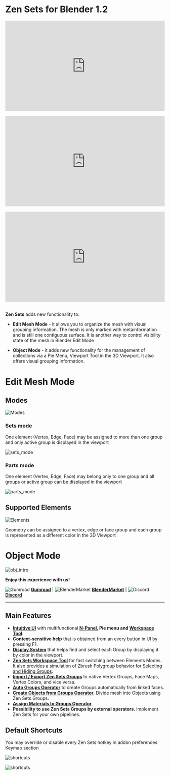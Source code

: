 # Zen Sets for Blender 1.2

<!-- ![IntroSets](img/IntroSets.png) -->
<!-- blank line -->
<div style="position: relative; width: 100%; height: 0; padding-bottom: 56.25%;">
<iframe width="1018" height="573" src="https://www.youtube.com/embed/iI1JWrOn2ys" title="YouTube video player" style="position: absolute; top: 0; left: 0; width: 100%; height: 100%;" allowfullscreen="" seamless="" frameborder="0"></iframe>
</div>
<!-- blank line -->
<br/>

<!-- blank line -->
<div style="position: relative; width: 100%; height: 0; padding-bottom: 56.25%;">
<iframe width="1018" height="573" src="https://www.youtube.com/embed/yS4c4Dx0E9M" title="YouTube video player" style="position: absolute; top: 0; left: 0; width: 100%; height: 100%;" allowfullscreen="" seamless="" frameborder="0"></iframe>
</div>
<!-- blank line -->
<br/>

<!-- blank line -->
<div style="position: relative; width: 100%; height: 0; padding-bottom: 56.25%;">
<iframe width="1018" height="573" src="https://www.youtube.com/embed/Sn8UyfsNUO4" title="YouTube video player" style="position: absolute; top: 0; left: 0; width: 100%; height: 100%;" allowfullscreen="" seamless="" frameborder="0"></iframe>
</div>
<!-- blank line -->
<br/>

**Zen Sets** adds new functionality to:

- **Edit Mesh Mode** - it allows you to organize the mesh with visual grouping information. The mesh is only marked with metainformation and is still one contiguous surface. It is another way to control visibility state of the mesh in Blender Edit Mode

- **Object Mode** - it adds new functionality for the management of collections via a Pie Menu, Viewport Tool in the 3D Viewport. It also offers visual grouping information.

# Edit Mesh Mode

## Modes
![Modes](img/screen/modes.png)
### Sets mode
One element (Vertex, Edge, Face) may be assigned to more than one group and only active group is displayed in the viewport

![sets_mode](img/screen/sets_mode.gif)

### Parts mode
One element (Vertex, Edge, Face) may belong only to one group and all groups or active group can be displayed in the viewport

![parts_mode](img/screen/parts_mode.gif)

## Supported Elements
![Elements](img/screen/elements.png)

Geometry can be assigned to a vertex, edge or face group and each group is represented as a different color in the 3D Viewport

# Object Mode
![obj_intro](img/screen/collections/intro.gif)

**Enjoy this experience with us!**

![Gumroad](img/icons/services/gumroad-16.png) [**Gumroad**](https://sergeytyapkin.gumroad.com/l/zensets) | ![BlenderMarket](img/icons/services/blendermarket-16.png) [**BlenderMarket**](https://www.blendermarket.com/products/zen-sets) | ![Discord](img/icons/services/discord-16.png) [**Discord**](https://discord.gg/wGpFeME)

<!-- blank line -->
----
<!-- blank line -->
## Main Features

- [**Intuitive UI**](npanel.md) with multifunctional **[N-Panel](npanel.md), Pie menu and [Workspace Tool](workspacetool.md)**.
- **Context-sensitive help** that is obtained from an every button in UI by pressing F1.
- [**Display System**](npanel.md#display-group) that helps find and select each Group by displaying it by color in the viewport.
- **[Zen Sets Workspace Tool](workspacetool.md)** for fast switching between Elements Modes. It also provides a simulation of Zbrush Polygroup behavior for [Selecting and Hiding Groups](workspacetool.md).
- [**Import / Export Zen Sets Groups**](imp_exp.md) to native Vertex Groups, Face Maps, Vertex Colors, and vice versa.
- [**Auto Groups Operator**](tools.md#auto-groups) to create Groups automatically from linked faces.
- [**Create Objects from Groups Operator**](tools.md#create-objects-from-groups). Divide mesh into Objects using Zen Sets Groups.
- [**Assign Materials to Groups Operator**](tools.md#assign-materials-to-groups).
- **Possibility to use Zen Sets Groups by external operators**. Implement Zen Sets for your own pipelines.

## Default Shortcuts
You may override or disable every Zen Sets hotkey in addon preferences Keymap section

![shortcuts](img/screen/preferences/shortcuts.png)

![shortcuts](img/screen/preferences/shortcuts_2.png)
